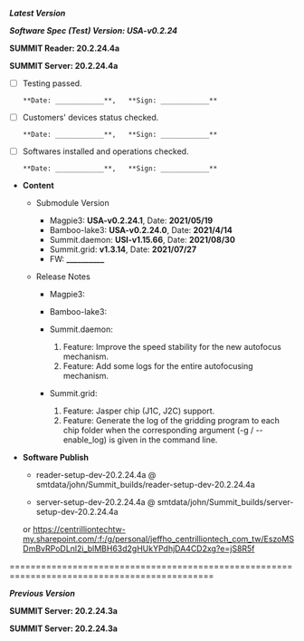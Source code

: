




***Latest Version***

***Software Spec (Test) Version: USA-v0.2.24***

**SUMMIT Reader: 20.2.24.4a**

**SUMMIT Server: 20.2.24.4a**

* [ ] Testing passed.

      **Date: ____________**,   **Sign: ____________**

* [ ] Customers' devices status checked.

      **Date: ____________**,   **Sign: ____________**

* [ ] Softwares installed and operations checked.

      **Date: ____________**,   **Sign: ____________**

*  **Content**  
    *  Submodule Version  
        *  Magpie3: **USA-v0.2.24.1**,          Date: **2021/05/19**  
        *  Bamboo-lake3: **USA-v0.2.24.0**,          Date: **2021/4/14**  
        *  Summit.daemon: **USI-v1.15.66**,          Date: **2021/08/30**  
        *  Summit.grid: **v1.3.14**,          Date: **2021/07/27**  
        *  FW: **__________**

    *  Release Notes  
        *  Magpie3:
  
        *  Bamboo-lake3:
  
        *  Summit.daemon:  
            1. Feature: Improve the speed stability for the new autofocus mechanism.  
            2. Feature: Add some logs for the entire autofocusing mechanism.
  
        *  Summit.grid:  
            1. Feature: Jasper chip (J1C, J2C) support.  
            2. Feature: Generate the log of the gridding program to each chip folder when the corresponding argument (-g / --enable_log) is given in the command line.
  
* **Software Publish** 

    * reader-setup-dev-20.2.24.4a @ smtdata/john/Summit_builds/reader-setup-dev-20.2.24.4a

    * server-setup-dev-20.2.24.4a @ smtdata/john/Summit_builds/server-setup-dev-20.2.24.4a

    or https://centrilliontechtw-my.sharepoint.com/:f:/g/personal/jeffho_centrilliontech_com_tw/EszoMSDmBvRPoDLnl2i_blMBH63d2gHUkYPdhjDA4CD2xg?e=jS8R5f

=============================================================================================

***Previous Version***

**SUMMIT Server: 20.2.24.3a**

**SUMMIT Server: 20.2.24.3a**